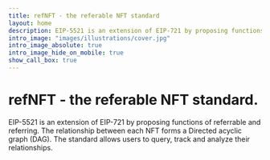 ```yaml
---
title: refNFT - the referable NFT standard
layout: home
description: EIP-5521 is an extension of EIP-721 by proposing functions of referrable and referring. The relationship between each NFT forms a Directed acyclic graph (DAG). The standard allows users to query, track and analyze their relationships.
intro_image: "images/illustrations/cover.jpg"
intro_image_absolute: true
intro_image_hide_on_mobile: true
show_call_box: true
---
```


# refNFT - the referable NFT standard.

EIP-5521 is an extension of EIP-721 by proposing functions of referrable and referring. The relationship between each NFT forms a Directed acyclic graph (DAG). The standard allows users to query, track and analyze their relationships.
